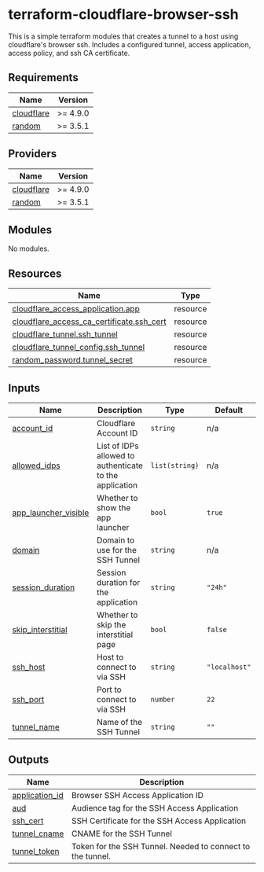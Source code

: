 # terraform-cloudflare-browser-ssh

This is a simple terraform modules that creates a tunnel to a host using cloudflare's browser ssh.
Includes a configured tunnel, access application, access policy, and ssh CA certificate.
<!-- BEGIN_TF_DOCS -->
## Requirements

| Name | Version |
|------|---------|
| <a name="requirement_cloudflare"></a> [cloudflare](#requirement\_cloudflare) | >= 4.9.0 |
| <a name="requirement_random"></a> [random](#requirement\_random) | >= 3.5.1 |

## Providers

| Name | Version |
|------|---------|
| <a name="provider_cloudflare"></a> [cloudflare](#provider\_cloudflare) | >= 4.9.0 |
| <a name="provider_random"></a> [random](#provider\_random) | >= 3.5.1 |

## Modules

No modules.

## Resources

| Name | Type |
|------|------|
| [cloudflare_access_application.app](https://registry.terraform.io/providers/cloudflare/cloudflare/latest/docs/resources/access_application) | resource |
| [cloudflare_access_ca_certificate.ssh_cert](https://registry.terraform.io/providers/cloudflare/cloudflare/latest/docs/resources/access_ca_certificate) | resource |
| [cloudflare_tunnel.ssh_tunnel](https://registry.terraform.io/providers/cloudflare/cloudflare/latest/docs/resources/tunnel) | resource |
| [cloudflare_tunnel_config.ssh_tunnel](https://registry.terraform.io/providers/cloudflare/cloudflare/latest/docs/resources/tunnel_config) | resource |
| [random_password.tunnel_secret](https://registry.terraform.io/providers/hashicorp/random/latest/docs/resources/password) | resource |

## Inputs

| Name | Description | Type | Default | Required |
|------|-------------|------|---------|:--------:|
| <a name="input_account_id"></a> [account\_id](#input\_account\_id) | Cloudflare Account ID | `string` | n/a | yes |
| <a name="input_allowed_idps"></a> [allowed\_idps](#input\_allowed\_idps) | List of IDPs allowed to authenticate to the application | `list(string)` | n/a | yes |
| <a name="input_app_launcher_visible"></a> [app\_launcher\_visible](#input\_app\_launcher\_visible) | Whether to show the app launcher | `bool` | `true` | no |
| <a name="input_domain"></a> [domain](#input\_domain) | Domain to use for the SSH Tunnel | `string` | n/a | yes |
| <a name="input_session_duration"></a> [session\_duration](#input\_session\_duration) | Session duration for the application | `string` | `"24h"` | no |
| <a name="input_skip_interstitial"></a> [skip\_interstitial](#input\_skip\_interstitial) | Whether to skip the interstitial page | `bool` | `false` | no |
| <a name="input_ssh_host"></a> [ssh\_host](#input\_ssh\_host) | Host to connect to via SSH | `string` | `"localhost"` | no |
| <a name="input_ssh_port"></a> [ssh\_port](#input\_ssh\_port) | Port to connect to via SSH | `number` | `22` | no |
| <a name="input_tunnel_name"></a> [tunnel\_name](#input\_tunnel\_name) | Name of the SSH Tunnel | `string` | `""` | no |

## Outputs

| Name | Description |
|------|-------------|
| <a name="output_application_id"></a> [application\_id](#output\_application\_id) | Browser SSH Access Application ID |
| <a name="output_aud"></a> [aud](#output\_aud) | Audience tag for the SSH Access Application |
| <a name="output_ssh_cert"></a> [ssh\_cert](#output\_ssh\_cert) | SSH Certificate for the SSH Access Application |
| <a name="output_tunnel_cname"></a> [tunnel\_cname](#output\_tunnel\_cname) | CNAME for the SSH Tunnel |
| <a name="output_tunnel_token"></a> [tunnel\_token](#output\_tunnel\_token) | Token for the SSH Tunnel. Needed to connect to the tunnel. |
<!-- END_TF_DOCS -->
